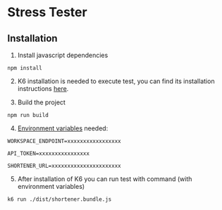 # Stress Tester

## Installation

1. Install javascript dependencies
```
npm install
```

2. K6 installation is needed to execute test, you can find its installation instructions [here](https://k6.io/docs/getting-started/installation).

3. Build the project

```
npm run build
```

4. [Environment variables](https://k6.io/docs/using-k6/environment-variables) needed:
```
WORKSPACE_ENDPOINT=xxxxxxxxxxxxxxxxx

API_TOKEN=xxxxxxxxxxxxxxxx

SHORTENER_URL=xxxxxxxxxxxxxxxxxxxxxx
```

5. After installation of K6 you can run test with command (with environment variables)

```
k6 run ./dist/shortener.bundle.js
```